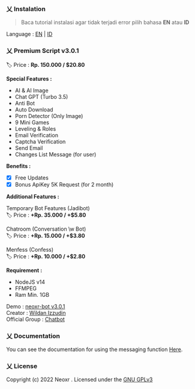 ### 乂  Instalation

> Baca tutorial instalasi agar tidak terjadi error pilih bahasa **EN** atau **ID**

Language : [EN](https://github.com/neoxr/neoxr-bot/blob/master/EN.md) | [ID](https://github.com/neoxr/neoxr-bot/blob/master/ID.md)

### 乂  Premium Script v3.0.1

🏷️ Price : **Rp. 150.000 / $20.80**

**Special Features :**
- AI & AI Image
- Chat GPT (Turbo 3.5)
- Anti Bot
- Auto Download
- Porn Detector (Only Image)
- 9 Mini Games
- Leveling & Roles
- Email Verification
- Captcha Verification
- Send Email
- Changes List Message (for user)

**Benefits :**
- [x] Free Updates
- [x] Bonus ApiKey 5K Request (for 2 month)

**Additional Features :**

Temporary Bot Features (Jadibot)<br>
🏷️ Price : **+Rp. 35.000 / +$5.80**<br> 

Chatroom (Conversation \w Bot)<br>
🏷️ Price : **+Rp. 15.000 / +$3.80**<br> 

Menfess (Confess)<br>
🏷️ Price : **+Rp. 10.000 / +$2.80**

**Requirement :**
- NodeJS v14
- FFMPEG
- Ram Min. 1GB

Demo : [neoxr-bot v3.0.1](https://wa.me/6285723215364?text=menu)
<br>
Creator : [Wildan Izzudin](https://wa.me/6285887776722)
<br>
Official Group : [Chatbot](https://chat.whatsapp.com/KQX1FY618hRDUhuia11j0e)

### 乂  Documentation

You can see the documentation for using the messaging function [Here](https://github.com/neoxr/neoxr-bot/blob/master/DOCS.md).

### 乂  License
Copyright (c) 2022 Neoxr . Licensed under the [GNU GPLv3](https://github.com/neoxr/neoxr-bot/blob/master/LICENSE)
